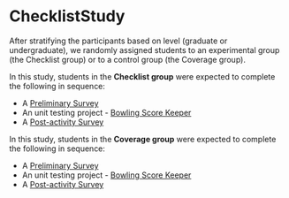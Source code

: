 # ChecklistStudy

After stratifying the participants based on level (graduate or undergraduate), we randomly assigned students to an experimental group (the Checklist group) or to a control group (the Coverage group).

In this study, students in the **Checklist group** were expected to complete the following in sequence:

- A [Preliminary Survey](https://github.com/ginaBai/TestingChecklistStudy/blob/main/PreliminarySurvey.pdf) 
- An unit testing project - [Bowling Score Keeper](https://github.com/ginaBai/TestingChecklistStudy/tree/main/BowlingScoreKeeper_ChecklistGroup)
- A [Post-activity Survey](https://github.com/ginaBai/TestingChecklistStudy/blob/main/Post-activitySurvey_ChecklistGroup.pdf) 


In this study, students in the **Coverage group** were expected to complete the following in sequence:

- A [Preliminary Survey](https://github.com/ginaBai/TestingChecklistStudy/blob/main/PreliminarySurvey.pdf) 
- An unit testing project - [Bowling Score Keeper](https://github.com/ginaBai/TestingChecklistStudy/tree/main/BowlingScoreKeeper_CoverageGroup)
- A [Post-activity Survey](https://github.com/ginaBai/TestingChecklistStudy/blob/main/Post-activitySurvey_CoverageGroup.pdf) 
